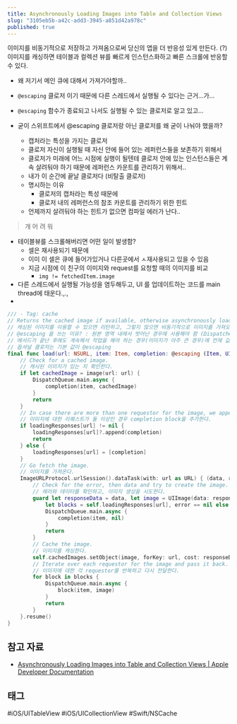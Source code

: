 ```yaml
---
title: Asynchronously Loading Images into Table and Collection Views
slug: "3105eb5b-a42c-add3-3945-a851d42a978c"
published: true
---
```


이미지를 비동기적으로 저장하고 가져옴으로써 당신의 앱을 더 반응성 있게 만든다. (?)
이미지를 캐싱하면 테이블과 컬렉션 뷰를 빠르게 인스턴스화하고 빠른 스크롤에 반응할 수 있다.

- 왜 저기서 메인 큐에 대해서 가져가야할까..
- `@escaping` 클로저 이기 때문에 다른 스레드에서 실행될 수 있다는 근거...가...
- `@escaping` 함수가 종료되고 나서도 실행될 수 있는 클로저로 알고 있고...

- 굳이 스위프트에서 @escaping 클로저랑 아닌 클로저를 왜 굳이 나눠야 했을까?
  - 캡처라는 특성을 가지는 클로저
  - 클로저 자신이 실행될 때 자신 안에 들어 있는 레퍼런스들을 보존하기 위해서
  - 클로저가 미래에 어느 시점에 실행이 될텐테 클로저 안에 있는 인스턴스들은 계속 살려둬야 하기 때문에 레퍼런스 카운트를 관리하기 위해서..
  - 내가 이 순간에 끝날 클로저다 (비탈출 클로저)
  - 명시하는 이유
    - 클로저의 캡처라는 특성 때문에
    - 클로저 내의 레퍼런스의 참조 카운트를 관리하기 위한 힌트
  - 언제까지 살려둬야 하는 힌트가 없으면 컴파일 에러가 난다..

> 개 어 려 워

- 테이블뷰를 스크롤해버리면 어떤 일이 발생함?
  - 셀은 재사용되기 때문에
  - 이미 이 셀은 큐에 들어가있거나 다른곳에서 ㅅ재사용되고 있을 수 있음
  - 지금 시점에 이 친구의 이미지와 request를 요청할 때의 이미지를 비교
    - `img != fetchedItem.image`
- 다른 스레드에서 실행될 가능성을 염두해두고, UI 를 업데이트하는 코드를 main thread에 태운다.,.,
- 

```swift
/// - Tag: cache
// Returns the cached image if available, otherwise asynchronously loads and caches it.
// 캐싱된 이미지를 이용할 수 있으면 리턴하고, 그렇지 않으면 비동기적으로 이미지를 가져오고 캐싱한다.
// @escaping 을 쓰는 이유? : 원본 영역 내에서 벗어난 경우에 사용해야 함 (DispatchQueue.main.async)
// 메서드가 끝난 후에도 계속해서 작업을 해야 하는 경우(이미지가 아주 큰 경우)에 언제 값이 반환될 지 모른다. 해당 키워드를 사용함으로써 메서드를 호출하는 바깥쪽에서 이 메서드의 반환을 기다리지 않는다.
// 옵셔널 클로저는 기본 값이 @escaping
final func load(url: NSURL, item: Item, completion: @escaping (Item, UIImage?) -> Swift.Void) {
    // Check for a cached image.
    // 캐시된 이미지가 있는 지 확인한다.
    if let cachedImage = image(url: url) {
        DispatchQueue.main.async {
            completion(item, cachedImage)
        }
        return
    }
    // In case there are more than one requestor for the image, we append their completion block.
    // 이미지에 대한 리퀘스트가 둘 이상인 경우 completion block을 추가한다.
    if loadingResponses[url] != nil {
        loadingResponses[url]?.append(completion)
        return
    } else {
        loadingResponses[url] = [completion]
    }
    // Go fetch the image.
    // 이미지를 가져온다.
    ImageURLProtocol.urlSession().dataTask(with: url as URL) { (data, response, error) in
        // Check for the error, then data and try to create the image.
        // 에러와 데이터를 확인하고, 이미지 생성을 시도한다.
        guard let responseData = data, let image = UIImage(data: responseData),
            let blocks = self.loadingResponses[url], error == nil else {
            DispatchQueue.main.async {
                completion(item, nil)
            }
            return
        }
        // Cache the image.
        // 이미지를 캐싱한다.
        self.cachedImages.setObject(image, forKey: url, cost: responseData.count)
        // Iterate over each requestor for the image and pass it back.
        // 이미지에 대한 각 requestor를 반복하고 다시 전달한다.
        for block in blocks {
            DispatchQueue.main.async {
                block(item, image)
            }
            return
        }
    }.resume()
}
```

## 참고 자료

- [Asynchronously Loading Images into Table and Collection Views | Apple Developer Documentation](https://developer.apple.com/documentation/uikit/views_and_controls/table_views/asynchronously_loading_images_into_table_and_collection_views)

## 태그

#iOS/UITableView #iOS/UICollectionView #Swift/NSCache